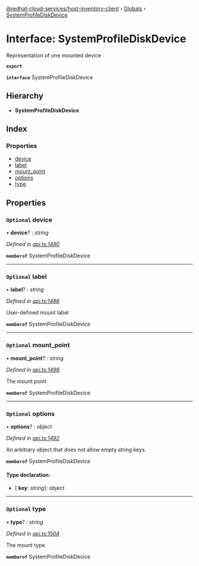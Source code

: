 [@redhat-cloud-services/host-inventory-client](../README.md) › [Globals](../globals.md) › [SystemProfileDiskDevice](systemprofilediskdevice.md)

# Interface: SystemProfileDiskDevice

Representation of one mounted device

**`export`** 

**`interface`** SystemProfileDiskDevice

## Hierarchy

* **SystemProfileDiskDevice**

## Index

### Properties

* [device](systemprofilediskdevice.md#optional-device)
* [label](systemprofilediskdevice.md#optional-label)
* [mount_point](systemprofilediskdevice.md#optional-mount_point)
* [options](systemprofilediskdevice.md#optional-options)
* [type](systemprofilediskdevice.md#optional-type)

## Properties

### `Optional` device

• **device**? : *string*

*Defined in [api.ts:1480](https://github.com/RedHatInsights/javascript-clients/blob/master/packages/host-inventory/api.ts#L1480)*

**`memberof`** SystemProfileDiskDevice

___

### `Optional` label

• **label**? : *string*

*Defined in [api.ts:1486](https://github.com/RedHatInsights/javascript-clients/blob/master/packages/host-inventory/api.ts#L1486)*

User-defined mount label

**`memberof`** SystemProfileDiskDevice

___

### `Optional` mount_point

• **mount_point**? : *string*

*Defined in [api.ts:1498](https://github.com/RedHatInsights/javascript-clients/blob/master/packages/host-inventory/api.ts#L1498)*

The mount point

**`memberof`** SystemProfileDiskDevice

___

### `Optional` options

• **options**? : *object*

*Defined in [api.ts:1492](https://github.com/RedHatInsights/javascript-clients/blob/master/packages/host-inventory/api.ts#L1492)*

An arbitrary object that does not allow empty string keys.

**`memberof`** SystemProfileDiskDevice

#### Type declaration:

* \[ **key**: *string*\]: object

___

### `Optional` type

• **type**? : *string*

*Defined in [api.ts:1504](https://github.com/RedHatInsights/javascript-clients/blob/master/packages/host-inventory/api.ts#L1504)*

The mount type

**`memberof`** SystemProfileDiskDevice
